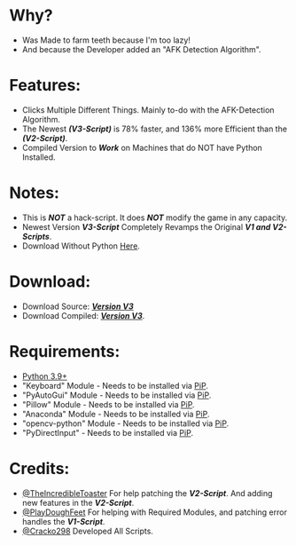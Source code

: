 # Why?
- Was Made to farm teeth because I'm too lazy!
- And because the Developer added an "AFK Detection Algorithm".

# Features:
- Clicks Multiple Different Things. Mainly to-do with the AFK-Detection Algorithm.
- The Newest ***(V3-Script)*** is 78% faster, and 136% more Efficient than the ***(V2-Script)***.
- Compiled Version to ***Work*** on Machines that do NOT have Python Installed.

# Notes:
- This is ***NOT*** a hack-script. It does ***NOT*** modify the game in any capacity.
- Newest Version ***V3-Script*** Completely Revamps the Original ***V1 and V2-Scripts***.
- Download Without Python [Here](https://github.com/Cracko298/Sharkbite-2-Farmer/releases/download/v1.4-alpha-1/NP-AFK-Tool.zip).

# Download:
- Download Source: ***[Version V3](https://github.com/Cracko298/Sharkbite-2-Farmer/blob/main/AFK-Tool.zip?raw=true)***
- Download Compiled: ***[Version V3](https://github.com/Cracko298/Sharkbite-2-Farmer/releases/download/v1.4-alpha-1/NP-AFK-Tool.zip)***.

# Requirements:
- [Python 3.9+](https://www.python.org/downloads/)
- "Keyboard" Module - Needs to be installed via [PiP](https://realpython.com/what-is-pip/#:~:text=Using%20Python%27s%20pip%20to%20Manage%20Your%20Projects%27%20Dependencies,Python%20is%20considered%20a%20batteries%20included%20language.%20).
- "PyAutoGui" Module - Needs to be installed via [PiP](https://realpython.com/what-is-pip/#:~:text=Using%20Python%27s%20pip%20to%20Manage%20Your%20Projects%27%20Dependencies,Python%20is%20considered%20a%20batteries%20included%20language.%20).
- "Pillow" Module - Needs to be installed via [PiP](https://realpython.com/what-is-pip/#:~:text=Using%20Python%27s%20pip%20to%20Manage%20Your%20Projects%27%20Dependencies,Python%20is%20considered%20a%20batteries%20included%20language.%20).
- "Anaconda" Module - Needs to be installed via [PiP](https://realpython.com/what-is-pip/#:~:text=Using%20Python%27s%20pip%20to%20Manage%20Your%20Projects%27%20Dependencies,Python%20is%20considered%20a%20batteries%20included%20language.%20).
- "opencv-python" Module - Needs to be installed via [PiP](https://realpython.com/what-is-pip/#:~:text=Using%20Python%27s%20pip%20to%20Manage%20Your%20Projects%27%20Dependencies,Python%20is%20considered%20a%20batteries%20included%20language.%20).
- "PyDirectInput" - Needs to be installed via [PiP](https://realpython.com/what-is-pip/#:~:text=Using%20Python%27s%20pip%20to%20Manage%20Your%20Projects%27%20Dependencies,Python%20is%20considered%20a%20batteries%20included%20language.%20).

# Credits:
- [@TheIncredibleToaster](https://github.com/TheIncredibleToaster) For help patching the ***V2-Script***. And adding new features in the ***V2-Script***.
- [@PlayDoughFeet](https://github.com/PlayDoughFeet) For helping with Required Modules, and patching error handles the ***V1-Script***.
- [@Cracko298](https://github.com/Cracko298) Developed All Scripts.

